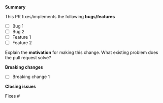 <!-- Thanks for submitting a pull request! Please provide enough information so that others can review your pull request: -->
<!-- For more information, see the `CONTRIBUTING` guide. -->

**Summary**

<!-- Summary of the PR -->

This PR fixes/implements the following **bugs/features**

- [ ] Bug 1
- [ ] Bug 2
- [ ] Feature 1
- [ ] Feature 2

<!-- You can skip this if you're fixing a typo or adding an app to the Showcase. -->

Explain the **motivation** for making this change. What existing problem does the pull request solve?

<!-- Example: When "Adding a function to do X", explain why it is necessary to have a way to do X. -->

**Breaking changes**

<!-- If you are already aware of any (possible) breaking changes, list them here -->

- [ ] Breaking change 1

**Closing issues**

<!-- Put `closes #XXXX` in your comment to auto-close the issue that your PR fixes (if such). -->

Fixes #
